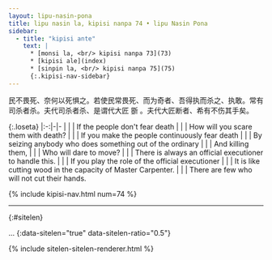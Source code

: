 ```yaml
---
layout: lipu-nasin-pona
title: lipu nasin la, kipisi nanpa 74 • lipu Nasin Pona
sidebar:
  - title: "kipisi ante"
    text: |
      * [monsi la, <br/> kipisi nanpa 73](73)
      * [kipisi ale](index)
      * [sinpin la, <br/> kipisi nanpa 75](75)
      {:.kipisi-nav-sidebar}
---
```


民不畏死、奈何以死惧之。若使民常畏死、而为奇者、吾得执而杀之、执敢。常有司杀者杀。夫代司杀者杀、是谓代大匠 斵 。夫代大匠断者、希有不伤其手矣。

{:.loseta}
|:-:|-|-
|  |  | If the people don't fear death
|  |  | How will you scare them with death?
|  |  | If you make the people continuously fear death
|  |  | By seizing anybody who does something out of the ordinary
|  |  | And killing them,
|  |  | Who will dare to move?
|  |  | There is always an official executioner to handle this.
|  |  | If you play the role of the official executioner
|  |  | It is like cutting wood in the capacity of Master Carpenter.
|  |  | There are few who will not cut their hands.

{% include kipisi-nav.html num=74 %}

-------
{:#sitelen}

...
{:data-sitelen="true" data-sitelen-ratio="0.5"}

{% include sitelen-sitelen-renderer.html %}
